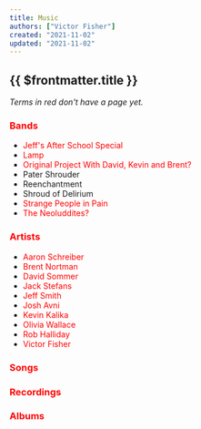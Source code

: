 ```yaml
---
title: Music
authors: ["Victor Fisher"]
created: "2021-11-02"
updated: "2021-11-02"
---
```


## {{ $frontmatter.title }}

*Terms in red don't have a page yet.*

### <span style="color: red">Bands</span>
* <span style="color: red">Jeff's After School Special</span>
* <span style="color: red">Lamp</span>
* <span style="color: red">Original Project With David, Kevin and Brent?</span>
* <g-link to="/pater-shrouder">Pater Shrouder</g-link>
* <g-link to="/reenchantment">Reenchantment</g-link>
* <g-link to="/shroud-of-delirium">Shroud of Delirium</g-link>
* <span style="color: red">Strange People in Pain</span>
* <span style="color: red">The Neoluddites?</span>

### <span style="color: red">Artists</span>
* <span style="color: red">Aaron Schreiber</span>
* <span style="color: red">Brent Nortman</span>
* <span style="color: red">David Sommer</span>
* <span style="color: red">Jack Stefans</span>
* <span style="color: red">Jeff Smith</span>
* <span style="color: red">Josh Avni</span>
* <span style="color: red">Kevin Kalika</span>
* <span style="color: red">Olivia Wallace</span>
* <span style="color: red">Rob Halliday</span>
* <span style="color: red">Victor Fisher</span>

### <span style="color: red">Songs</span>

### <span style="color: red">Recordings</span>

### <span style="color: red">Albums</span>
